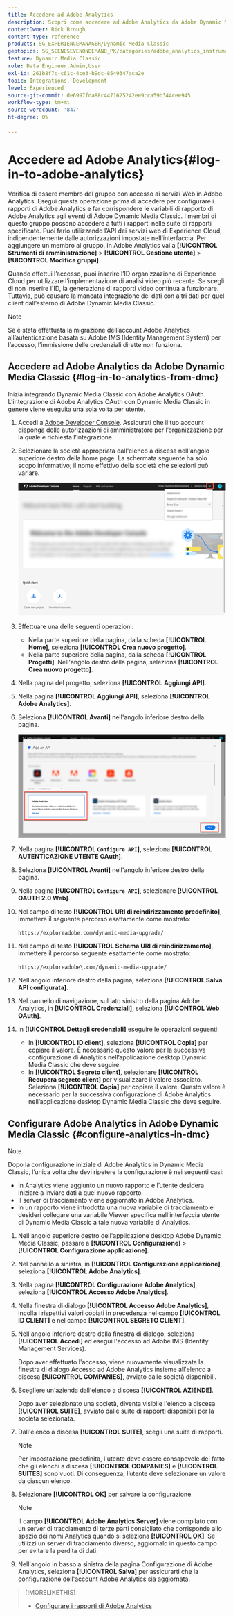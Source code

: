 ```yaml
---
title: Accedere ad Adobe Analytics
description: Scopri come accedere ad Adobe Analytics da Adobe Dynamic Media Classic.
contentOwner: Rick Brough
content-type: reference
products: SG_EXPERIENCEMANAGER/Dynamic-Media-Classic
geptopics: SG_SCENESEVENONDEMAND_PK/categories/adobe_analytics_instrumentation_kit
feature: Dynamic Media Classic
role: Data Engineer,Admin,User
exl-id: 261b8f7c-c61c-4ce3-b9dc-8549347aca2e
topic: Integrations, Development
level: Experienced
source-git-commit: de6997fda88c4471625242ee9cca59b344cee945
workflow-type: tm+mt
source-wordcount: '847'
ht-degree: 0%

---
```


# Accedere ad Adobe Analytics{#log-in-to-adobe-analytics}

Verifica di essere membro del gruppo con accesso ai servizi Web in Adobe Analytics. Esegui questa operazione prima di accedere per configurare i rapporti di Adobe Analytics e far corrispondere le variabili di rapporto di Adobe Analytics agli eventi di Adobe Dynamic Media Classic. I membri di questo gruppo possono accedere a tutti i rapporti nelle suite di rapporti specificate. Puoi farlo utilizzando l’API dei servizi web di Experience Cloud, indipendentemente dalle autorizzazioni impostate nell’interfaccia. Per aggiungere un membro al gruppo, in Adobe Analytics vai a **[!UICONTROL Strumenti di amministrazione]** > **[!UICONTROL Gestione utente]** > **[!UICONTROL Modifica gruppi]**.

Quando effettui l’accesso, puoi inserire l’ID organizzazione di Experience Cloud per utilizzare l’implementazione di analisi video più recente. Se scegli di non inserire l&#39;ID, la generazione di rapporti video continua a funzionare. Tuttavia, può causare la mancata integrazione dei dati con altri dati per quel client dall’esterno di Adobe Dynamic Media Classic.

>[!NOTE]
>
>Se è stata effettuata la migrazione dell’account Adobe Analytics all’autenticazione basata su Adobe IMS (Identity Management System) per l’accesso, l’immissione delle credenziali dirette non funziona.

## Accedere ad Adobe Analytics da Adobe Dynamic Media Classic {#log-in-to-analytics-from-dmc}

Inizia integrando Dynamic Media Classic con Adobe Analytics OAuth. L’integrazione di Adobe Analytics OAuth con Dynamic Media Classic in genere viene eseguita una sola volta per utente.

1. Accedi a [Adobe Developer Console](https://developer.adobe.com/console). Assicurati che il tuo account disponga delle autorizzazioni di amministratore per l’organizzazione per la quale è richiesta l’integrazione.
1. Selezionare la società appropriata dall&#39;elenco a discesa nell&#39;angolo superiore destro della home page. La schermata seguente ha solo scopo informativo; il nome effettivo della società che selezioni può variare.

   ![Crea un nuovo progetto](assets/analytics-oauth1.png)

1. Effettuare una delle seguenti operazioni:

   * Nella parte superiore della pagina, dalla scheda **[!UICONTROL Home]**, seleziona **[!UICONTROL Crea nuovo progetto]**.
   * Nella parte superiore della pagina, dalla scheda **[!UICONTROL Progetti]**. Nell&#39;angolo destro della pagina, seleziona **[!UICONTROL Crea nuovo progetto]**.

1. Nella pagina del progetto, seleziona **[!UICONTROL Aggiungi API]**.
1. Nella pagina **[!UICONTROL Aggiungi API]**, seleziona **[!UICONTROL Adobe Analytics]**.
1. Seleziona **[!UICONTROL Avanti]** nell&#39;angolo inferiore destro della pagina.

   ![Aggiungi un&#39;API](assets/analytics-oauth2.png)

1. Nella pagina **[!UICONTROL `Configure API`]**, seleziona **[!UICONTROL AUTENTICAZIONE UTENTE OAuth]**.
1. Seleziona **[!UICONTROL Avanti]** nell&#39;angolo inferiore destro della pagina.
1. Nella pagina **[!UICONTROL `Configure API`]**, selezionare **[!UICONTROL OAUTH 2.0 Web]**.
1. Nel campo di testo **[!UICONTROL URI di reindirizzamento predefinito]**, immettere il seguente percorso esattamente come mostrato:

   `https://exploreadobe.com/dynamic-media-upgrade/`

1. Nel campo di testo **[!UICONTROL Schema URI di reindirizzamento]**, immettere il percorso seguente esattamente come mostrato:

   `https://exploreadobe\.com/dynamic-media-upgrade/`

1. Nell&#39;angolo inferiore destro della pagina, seleziona **[!UICONTROL Salva API configurata]**.
1. Nel pannello di navigazione, sul lato sinistro della pagina Adobe Analytics, in **[!UICONTROL Credenziali]**, seleziona **[!UICONTROL Web OAuth]**.
1. In **[!UICONTROL Dettagli credenziali]** eseguire le operazioni seguenti:
   * In **[!UICONTROL ID client]**, seleziona **[!UICONTROL Copia]** per copiare il valore. È necessario questo valore per la successiva configurazione di Analytics nell’applicazione desktop Dynamic Media Classic che deve seguire.
   * In **[!UICONTROL Segreto client]**, selezionare **[!UICONTROL Recupera segreto client]** per visualizzare il valore associato. Seleziona **[!UICONTROL Copia]** per copiare il valore. Questo valore è necessario per la successiva configurazione di Adobe Analytics nell’applicazione desktop Dynamic Media Classic che deve seguire.

## Configurare Adobe Analytics in Adobe Dynamic Media Classic {#configure-analytics-in-dmc}

>[!NOTE]
>
>Dopo la configurazione iniziale di Adobe Analytics in Dynamic Media Classic, l’unica volta che devi ripetere la configurazione è nei seguenti casi:
>
>* In Analytics viene aggiunto un nuovo rapporto e l’utente desidera iniziare a inviare dati a quel nuovo rapporto.
>* Il server di tracciamento viene aggiornato in Adobe Analytics.
>* In un rapporto viene introdotta una nuova variabile di tracciamento e desideri collegare una variabile Viewer specifica nell’interfaccia utente di Dynamic Media Classic a tale nuova variabile di Analytics.
>

1. Nell&#39;angolo superiore destro dell&#39;applicazione desktop Adobe Dynamic Media Classic, passare a **[!UICONTROL Configurazione]** > **[!UICONTROL Configurazione applicazione]**.
1. Nel pannello a sinistra, in **[!UICONTROL Configurazione applicazione]**, seleziona **[!UICONTROL Adobe Analytics]**.
1. Nella pagina **[!UICONTROL Configurazione Adobe Analytics]**, seleziona **[!UICONTROL Accesso Adobe Analytics]**.
1. Nella finestra di dialogo **[!UICONTROL Accesso Adobe Analytics]**, incolla i rispettivi valori copiati in precedenza nel campo **[!UICONTROL ID CLIENT]** e nel campo **[!UICONTROL SEGRETO CLIENT]**.
1. Nell&#39;angolo inferiore destro della finestra di dialogo, seleziona **[!UICONTROL Accedi]** ed esegui l&#39;accesso ad Adobe IMS (Identity Management Services).

   Dopo aver effettuato l&#39;accesso, viene nuovamente visualizzata la finestra di dialogo Accesso ad Adobe Analytics insieme all&#39;elenco a discesa **[!UICONTROL COMPANIES]**, avviato dalle società disponibili.

1. Scegliere un&#39;azienda dall&#39;elenco a discesa **[!UICONTROL AZIENDE]**.

   Dopo aver selezionato una società, diventa visibile l&#39;elenco a discesa **[!UICONTROL SUITE]**, avviato dalle suite di rapporti disponibili per la società selezionata.

1. Dall&#39;elenco a discesa **[!UICONTROL SUITE]**, scegli una suite di rapporti.

   >[!NOTE]
   >
   >Per impostazione predefinita, l&#39;utente deve essere consapevole del fatto che gli elenchi a discesa **[!UICONTROL COMPANIES]** e **[!UICONTROL SUITES]** sono vuoti. Di conseguenza, l’utente deve selezionare un valore da ciascun elenco.

1. Selezionare **[!UICONTROL OK]** per salvare la configurazione.

   >[!NOTE]
   >
   >Il campo **[!UICONTROL Adobe Analytics Server]** viene compilato con un server di tracciamento di terze parti consigliato che corrisponde allo spazio dei nomi Analytics quando si seleziona **[!UICONTROL OK]**. Se utilizzi un server di tracciamento diverso, aggiornalo in questo campo per evitare la perdita di dati.

1. Nell&#39;angolo in basso a sinistra della pagina Configurazione di Adobe Analytics, seleziona **[!UICONTROL Salva]** per assicurarti che la configurazione dell&#39;account Adobe Analytics sia aggiornata.

>[!MORELIKETHIS]
>
>* [Configurare i rapporti di Adobe Analytics](configuring-analytics-reports.md#configuring_adobe_analytics_reports)
